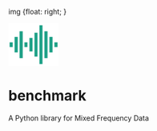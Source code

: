  img {float: right; }

<img src="https://raw.githubusercontent.com/cp71/benchmarking/master/documentation/docs/image.PNG" width="100">
            
# benchmark

A Python library for Mixed Frequency Data 
